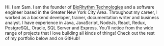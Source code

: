 
Hi. I am Sam. I am the founder of [BioRhythm Technologies](https://www.biorhythm.io/) and a software engineer based in the Greater New York City Area. Throughout my career, I worked as a backend developer, trainer, documentation writer and business analyst. I have experience in Java, JavaScript, NodeJs, React, Redux, PostgreSQL, Oracle, SQL Server and Express. You'll notice from the wide range of projects that I love building all kinds of things! Check out the rest of my portfolio below and on GitHub!
